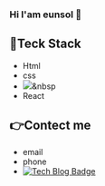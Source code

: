 ### Hi I'am eunsol 👋
## :hammer:Teck Stack
+ Html
+ css
+ <img src="https://img.shields.io/badge/Javascript-ffb13b?style=flat-square&logo=javascript&logoColor=white"/></a>&nbsp
+ React

## :point_right:Contect me 
+ email 
+ phone
+  [![Tech Blog Badge](http://img.shields.io/badge/-Tech%20blog-black?style=flat-square&logo=github&link=https://zzsza.github.io/)](https:///)
<!--
**sol-sunny/sol-sunny** is a ✨ _special_ ✨ repository because its `README.md` (this file) appears on your GitHub profile.

Here are some ideas to get you started:

- 🔭 I’m currently working on ...
- 🌱 I’m currently learning ...
- 👯 I’m looking to collaborate on ...
- 🤔 I’m looking for help with ...
- 💬 Ask me about ...
- 📫 How to reach me: ...
- 😄 Pronouns: ...
- ⚡ Fun fact: ...
-->
